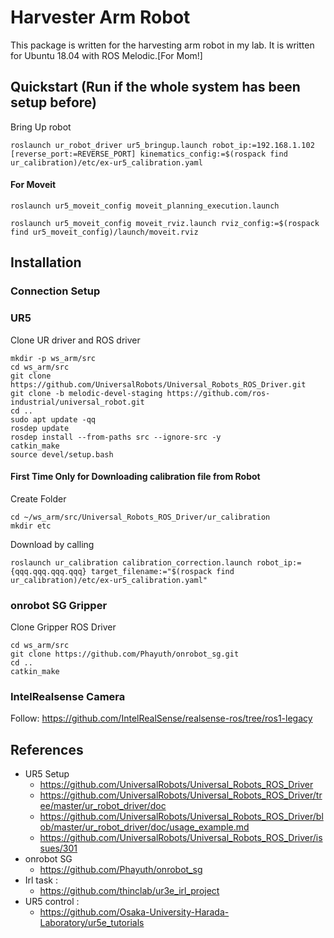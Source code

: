 # Harvester Arm Robot
This package is written for the harvesting arm robot in my lab. It is written for Ubuntu 18.04 with ROS Melodic.[For Mom!]


## Quickstart (Run if the whole system has been setup before)
Bring Up robot
```
roslaunch ur_robot_driver ur5_bringup.launch robot_ip:=192.168.1.102 [reverse_port:=REVERSE_PORT] kinematics_config:=$(rospack find ur_calibration)/etc/ex-ur5_calibration.yaml

```
#### For Moveit
```
roslaunch ur5_moveit_config moveit_planning_execution.launch 

roslaunch ur5_moveit_config moveit_rviz.launch rviz_config:=$(rospack find ur5_moveit_config)/launch/moveit.rviz
```

## Installation
### Connection Setup


### UR5
Clone UR driver and ROS driver
```
mkdir -p ws_arm/src
cd ws_arm/src
git clone https://github.com/UniversalRobots/Universal_Robots_ROS_Driver.git
git clone -b melodic-devel-staging https://github.com/ros-industrial/universal_robot.git
cd ..
sudo apt update -qq
rosdep update
rosdep install --from-paths src --ignore-src -y
catkin_make
source devel/setup.bash
```

#### First Time Only for Downloading calibration file from Robot
Create Folder
```
cd ~/ws_arm/src/Universal_Robots_ROS_Driver/ur_calibration
mkdir etc
```
Download by calling
```
roslaunch ur_calibration calibration_correction.launch robot_ip:={qqq.qqq.qqq.qqq} target_filename:="$(rospack find ur_calibration)/etc/ex-ur5_calibration.yaml"

```


### onrobot SG Gripper
Clone Gripper ROS Driver
```
cd ws_arm/src
git clone https://github.com/Phayuth/onrobot_sg.git
cd ..
catkin_make
```


### IntelRealsense Camera
Follow: https://github.com/IntelRealSense/realsense-ros/tree/ros1-legacy


## References
- UR5 Setup
	- https://github.com/UniversalRobots/Universal_Robots_ROS_Driver
	- https://github.com/UniversalRobots/Universal_Robots_ROS_Driver/tree/master/ur_robot_driver/doc
	- https://github.com/UniversalRobots/Universal_Robots_ROS_Driver/blob/master/ur_robot_driver/doc/usage_example.md
	- https://github.com/UniversalRobots/Universal_Robots_ROS_Driver/issues/301
- onrobot SG
	- https://github.com/Phayuth/onrobot_sg
- Irl task :
	- https://github.com/thinclab/ur3e_irl_project
- UR5 control :
	- https://github.com/Osaka-University-Harada-Laboratory/ur5e_tutorials